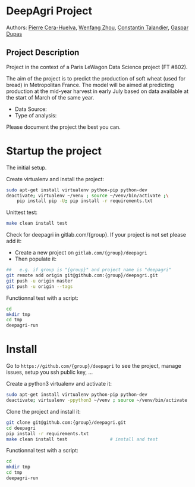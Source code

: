 # DeepAgri Project
Authors: [Pierre Cera-Huelva](https://github.com/PierreCeraH), [Wenfang Zhou](https://github.com/WenfangZh), [Constantin Talandier](https://github.com/Constantier), [Gaspar Dupas](https://github.com/Gaspar97)

## Project Description
Project in the context of a Paris LeWagon Data Science project (FT #802).

The aim of the project is to predict the production of soft wheat (used for bread) in Metropolitan France. The model will be aimed at predicting production at the mid-year harvest in early July based on data available at the start of March of the same year.

- Data Source:
- Type of analysis:

Please document the project the best you can.

# Startup the project

The initial setup.

Create virtualenv and install the project:
```bash
sudo apt-get install virtualenv python-pip python-dev
deactivate; virtualenv ~/venv ; source ~/venv/bin/activate ;\
    pip install pip -U; pip install -r requirements.txt
```

Unittest test:
```bash
make clean install test
```

Check for deepagri in gitlab.com/{group}.
If your project is not set please add it:

- Create a new project on `gitlab.com/{group}/deepagri`
- Then populate it:

```bash
##   e.g. if group is "{group}" and project_name is "deepagri"
git remote add origin git@github.com:{group}/deepagri.git
git push -u origin master
git push -u origin --tags
```

Functionnal test with a script:

```bash
cd
mkdir tmp
cd tmp
deepagri-run
```

# Install

Go to `https://github.com/{group}/deepagri` to see the project, manage issues,
setup you ssh public key, ...

Create a python3 virtualenv and activate it:

```bash
sudo apt-get install virtualenv python-pip python-dev
deactivate; virtualenv -ppython3 ~/venv ; source ~/venv/bin/activate
```

Clone the project and install it:

```bash
git clone git@github.com:{group}/deepagri.git
cd deepagri
pip install -r requirements.txt
make clean install test                # install and test
```
Functionnal test with a script:

```bash
cd
mkdir tmp
cd tmp
deepagri-run
```

